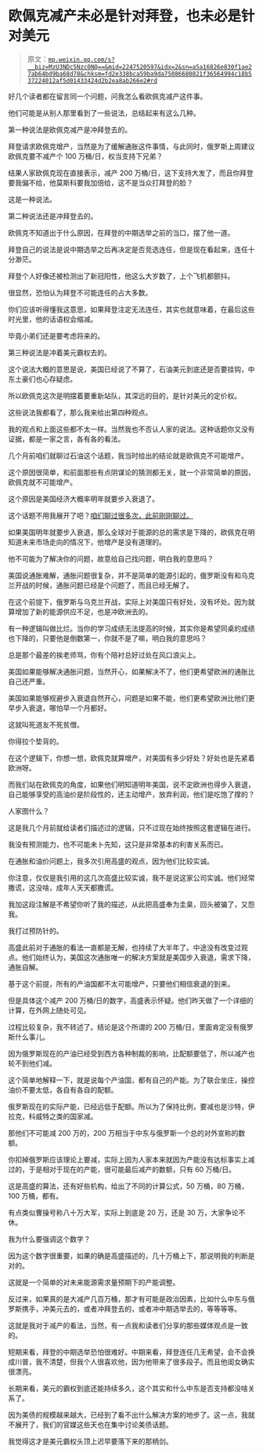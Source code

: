 # 欧佩克减产未必是针对拜登，也未必是针对美元

> 原文：[`mp.weixin.qq.com/s?__biz=MzU3NDc5Nzc0NQ==&mid=2247520597&idx=2&sn=a5a16826e830f1ae27ab64bd9ba68d78&chksm=fd2e338bca59ba9da75086680821f36564994c18b537224012af5d01433424d2b2ea8ab266e2#rd`](http://mp.weixin.qq.com/s?__biz=MzU3NDc5Nzc0NQ==&mid=2247520597&idx=2&sn=a5a16826e830f1ae27ab64bd9ba68d78&chksm=fd2e338bca59ba9da75086680821f36564994c18b537224012af5d01433424d2b2ea8ab266e2#rd)

好几个读者都在留言同一个问题，问我怎么看欧佩克减产这件事。 

他们可能是从别人那里看到了一些说法，总结起来有这么几种。 

第一种说法是欧佩克减产是冲拜登去的。

拜登请求欧佩克增产，当然是为了缓解通胀这件事情，与此同时，俄罗斯上周建议欧佩克要不减产个 100 万桶/日，权当支持下兄弟？

结果人家欧佩克现在直接表示，减产 200 万桶/日，这下支持大发了，而且你拜登要我偏不给，他莫斯科要我加倍给，这不是当众打拜登的脸？

这是一种说法。

第二种说法还是冲拜登去的。

欧佩克不知道出于什么原因，在拜登的中期选举之前的当口，摆了他一道。 

拜登自己的说法是说中期选举之后再决定是否竞选连任，但是现在看起来，连任十分渺茫。 

拜登个人好像还被检测出了新冠阳性，他这么大岁数了，上个飞机都颤抖。 

很显然，恐怕认为拜登不可能连任的占大多数。 

你们应该听得懂我这意思，如果拜登注定无法连任，其实也就意味着，在最后这些时光里，他的话语权会缩减。

毕竟小弟们还是要考虑将来的。 

第三种说法是冲着美元霸权去的。

这个说法大概的意思是说，美国已经说了不算了，石油美元到底还是否要挂钩，中东土豪们也心存疑虑。 

所以欧佩克这次是明摆着要重新站队，其深远的目的，是针对美元的定价权。 

这些说法我都看了，那么我来给出第四种观点。 

我的观点和上面这些都不太一样。当然我也不否认人家的说法。这种话题你又没有证据，都是一家之言，各有各的看法。

几个月前咱们就聊过石油这个话题，我当时给出的结论就是欧佩克不可能增产。 

这个原因很简单，和前面那些有点阴谋论的猜测都无关，就一个非常简单的原因，欧佩克就不可能增产。 

这个原因是美国经济大概率明年就要步入衰退了。 

这个话题不用我展开了吧？[咱们聊过很多次，此前刚刚聊过。](http://mp.weixin.qq.com/s?__biz=MzU3NDc5Nzc0NQ==&mid=2247520537&idx=1&sn=6786a97b1387d40e7670d04de39589ad&chksm=fd2e33c7ca59bad13c31285a0175debd5edbe19c84b2a0940c2bf5184f7d80965600246e6368&scene=21#wechat_redirect)

如果美国明年就要步入衰退，那么全球对于能源的总的需求是下降的，欧佩克在明知道未来市场走向的情况下，他增产是没有道理的。 

他不可能为了解决你的问题，故意给自己找问题，明白我的意思吗？ 

美国说通胀难解，通胀问题很复杂，并不是简单的能源引起的，俄罗斯没有和乌克兰开战的时候，通胀问题已经是个问题了，而且已经无解了。 

在这个前提下，俄罗斯与乌克兰开战，实际上对美国只有好处，没有坏处。因为就算增加了新的能源供应不足，也是冲欧洲去的。

有一种逻辑叫做比烂。当你的学习成绩无法提高的时候，其实你是希望同桌的成绩也下降的，只要他是倒数第一，你就不是了嘛，明白我的意思吗？ 

总是那个最差的挨老师骂，你有个陪衬总好过处在风口浪尖上。 

美国如果能够解决通胀问题，当然开心，如果解决不了，他们更希望欧洲的通胀比自己还严重。 

美国如果能够规避步入衰退自然开心，问题是如果不能，他们更希望欧洲比他们更早步入衰退，哪怕早一个月都好。

这就叫死道友不死贫僧。 

你得拉个垫背的。 

在这个逻辑下，你想一想，欧佩克就算增产，对美国有多少好处？好处也是先紧着欧洲呀。

而我们站在欧佩克的角度，如果他们明知道明年美国，说不定欧洲也得步入衰退，自己能够享受的高油价是阶段性的，还主动增产，放弃利润，他们是吃饱了撑的？ 

人家图什么？ 

这是我几个月前就给读者们描述过的逻辑，只不过现在始终按照这套逻辑在进行。

我没有预测能力，也不可能未卜先知，这只是非常基本的利害关系而已。 

在通胀和油价问题上，我多次引用高盛的观点，因为他们比较实诚。 

你注意，仅仅是我引用的这几次高盛比较实诚，我不是说这家公司实诚。他们经常撒谎，这没啥，成年人天天都撒谎。

我加这段注解是不希望你听了我的描述，从此把高盛奉为圭臬，回头被骗了，又怨我。

我打过预防针的。 

高盛此前对于通胀的看法一直都是无解，也持续了大半年了。中途没有改变过观点。他们始终认为，美国这次通胀唯一的解决方案就是美国步入衰退，需求下降，通胀自解。 

基于这个前提，所有的产油国都不太可能增产，只要他们相信衰退的到来。

但是具体这个减产 200 万桶/日的数字，高盛表示怀疑。他们昨天做了一个详细的计算，在外网上随处可见。 

过程比较复杂，我不转述了。结论是这个所谓的 200 万桶/日，里面肯定没有俄罗斯什么事儿。 

因为俄罗斯现在的产油已经受到西方各种制裁的影响，比配额要低了，所以减产也轮不到他们减。 

这个简单地解释一下，就是说每个产油国，都有自己的产能。为了联合坐庄，操控油价不要太低，各自有各自的配额。 

俄罗斯现在的实际产能，已经远低于配额。所以为了保持比例，要减也是沙特，伊拉克，科威特之类的国家减。 

那他们不可能减 200 万的，200 万相当于中东与俄罗斯一个总的对外宣称的数额。 

你扣掉俄罗斯应该理论上要减，实际上因为人家本来就因为产能没有达标事实上减过的，于是相对于现在的产能，很可能最后减产的数额，只有 60 万桶/日。 

这是高盛的算法，还有好些机构，给出了不同的计算公式，50 万桶，80 万桶，100 万桶，都有。 

有点类似曹操号称八十万大军，实际上到底是 20 万，还是 30 万，大家争论不休。 

我为什么要强调这个数字？ 

因为这个数字很重要，如果的确是高盛描述的，几十万桶上下，那说明我的判断是对的。 

这就是一个简单的对未来能源需求量预期下的产能调整。

反过来，如果真的是大减产几百万桶，那才有可能是政治因素，比如什么中东与俄罗斯携手，冲美元去的，或者冲拜登去的，或者冲中期选举去的，等等等等。 

这就是我对于减产的看法，当然，有一点我和读者们分享的那些媒体观点是一致的。 

短期来看，拜登的中期选举恐怕很难好。中期来看，拜登连任几无希望，会不会换成川普，我不清楚，但我个人很喜欢他，因为他带来了很多段子。而且他闺女确实很漂亮。 

长期来看，美元的霸权到底还能持续多久，这个其实和什么中东是否支持都没啥关系了。

因为美债的规模越来越大，已经到了看不出什么解决方案的地步了。这一点，我就不展开了，我们的官媒这些天也在集中讨论美债话题。 

我觉得这才是美元霸权头顶上迟早要落下来的那柄剑。